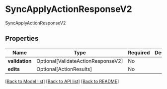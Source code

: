 # SyncApplyActionResponseV2

SyncApplyActionResponseV2

## Properties
| Name | Type | Required | Description |
| ------------ | ------------- | ------------- | ------------- |
**validation** | Optional[ValidateActionResponseV2] | No |  |
**edits** | Optional[ActionResults] | No |  |


[[Back to Model list]](../../README.md#models-v1-link) [[Back to API list]](../../README.md#documentation-for-api-endpoints) [[Back to README]](../../README.md)
